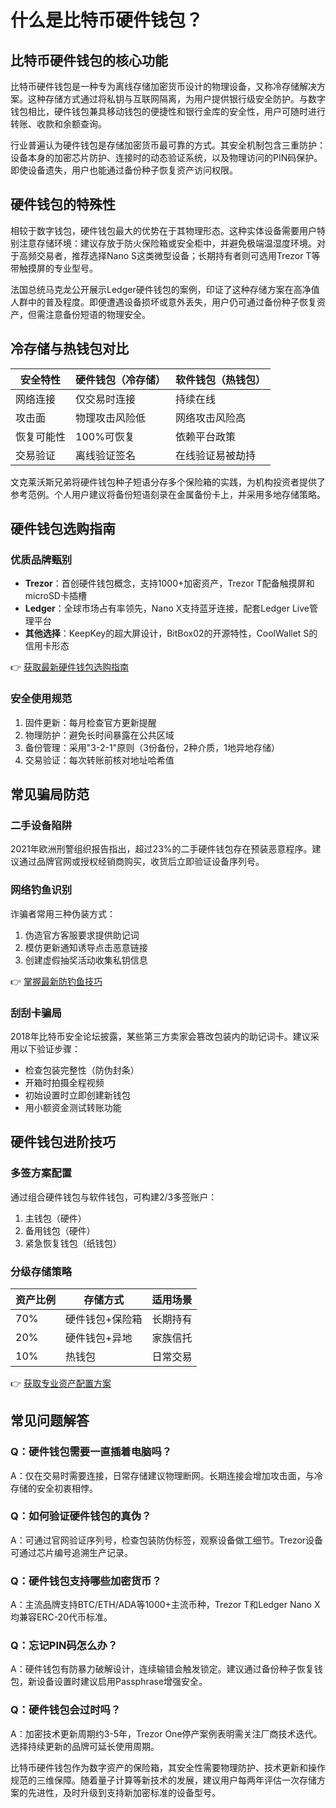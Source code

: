 # 什么是比特币硬件钱包？

## 比特币硬件钱包的核心功能

比特币硬件钱包是一种专为离线存储加密货币设计的物理设备，又称冷存储解决方案。这种存储方式通过将私钥与互联网隔离，为用户提供银行级安全防护。与数字钱包相比，硬件钱包兼具移动钱包的便捷性和银行金库的安全性，用户可随时进行转账、收款和余额查询。

行业普遍认为硬件钱包是存储加密货币最可靠的方式。其安全机制包含三重防护：设备本身的加密芯片防护、连接时的动态验证系统，以及物理访问的PIN码保护。即使设备遗失，用户也能通过备份种子恢复资产访问权限。

## 硬件钱包的特殊性

相较于数字钱包，硬件钱包最大的优势在于其物理形态。这种实体设备需要用户特别注意存储环境：建议存放于防火保险箱或安全柜中，并避免极端温湿度环境。对于高频交易者，推荐选择Nano S这类微型设备；长期持有者则可选用Trezor T等带触摸屏的专业型号。

法国总统马克龙公开展示Ledger硬件钱包的案例，印证了这种存储方案在高净值人群中的普及程度。即便遭遇设备损坏或意外丢失，用户仍可通过备份种子恢复资产，但需注意备份短语的物理安全。

## 冷存储与热钱包对比

| 安全特性       | 硬件钱包（冷存储） | 软件钱包（热钱包） |
|----------------|-------------------|--------------------|
| 网络连接       | 仅交易时连接       | 持续在线           |
| 攻击面         | 物理攻击风险低     | 网络攻击风险高     |
| 恢复可能性     | 100%可恢复         | 依赖平台政策       |
| 交易验证       | 离线验证签名       | 在线验证易被劫持   |

文克莱沃斯兄弟将硬件钱包种子短语分存多个保险箱的实践，为机构投资者提供了参考范例。个人用户建议将备份短语刻录在金属备份卡上，并采用多地存储策略。

## 硬件钱包选购指南

### 优质品牌甄别
- **Trezor**：首创硬件钱包概念，支持1000+加密资产，Trezor T配备触摸屏和microSD卡插槽
- **Ledger**：全球市场占有率领先，Nano X支持蓝牙连接，配套Ledger Live管理平台
- **其他选择**：KeepKey的超大屏设计，BitBox02的开源特性，CoolWallet S的信用卡形态

👉 [获取最新硬件钱包选购指南](https://bit.ly/okx_welcome)

### 安全使用规范
1. 固件更新：每月检查官方更新提醒
2. 物理防护：避免长时间暴露在公共区域
3. 备份管理：采用"3-2-1"原则（3份备份，2种介质，1地异地存储）
4. 交易验证：每次转账前核对地址哈希值

## 常见骗局防范

### 二手设备陷阱
2021年欧洲刑警组织报告指出，超过23%的二手硬件钱包存在预装恶意程序。建议通过品牌官网或授权经销商购买，收货后立即验证设备序列号。

### 网络钓鱼识别
诈骗者常用三种伪装方式：
1. 伪造官方客服要求提供助记词
2. 模仿更新通知诱导点击恶意链接
3. 创建虚假抽奖活动收集私钥信息

👉 [掌握最新防钓鱼技巧](https://bit.ly/okx_welcome)

### 刮刮卡骗局
2018年比特币安全论坛披露，某些第三方卖家会篡改包装内的助记词卡。建议采用以下验证步骤：
- 检查包装完整性（防伪封条）
- 开箱时拍摄全程视频
- 初始设置时立即创建新钱包
- 用小额资金测试转账功能

## 硬件钱包进阶技巧

### 多签方案配置
通过组合硬件钱包与软件钱包，可构建2/3多签账户：
1. 主钱包（硬件）
2. 备用钱包（硬件）
3. 紧急恢复钱包（纸钱包）

### 分级存储策略
| 资产比例 | 存储方式         | 适用场景             |
|----------|------------------|----------------------|
| 70%      | 硬件钱包+保险箱  | 长期持有             |
| 20%      | 硬件钱包+异地    | 家族信托             |
| 10%      | 热钱包           | 日常交易             |

👉 [获取专业资产配置方案](https://bit.ly/okx_welcome)

## 常见问题解答

### Q：硬件钱包需要一直插着电脑吗？
A：仅在交易时需要连接，日常存储建议物理断网。长期连接会增加攻击面，与冷存储的安全初衷相悖。

### Q：如何验证硬件钱包的真伪？
A：可通过官网验证序列号，检查包装防伪标签，观察设备做工细节。Trezor设备可通过芯片编号追溯生产记录。

### Q：硬件钱包支持哪些加密货币？
A：主流品牌支持BTC/ETH/ADA等1000+主流币种，Trezor T和Ledger Nano X均兼容ERC-20代币标准。

### Q：忘记PIN码怎么办？
A：硬件钱包有防暴力破解设计，连续输错会触发锁定。建议通过备份种子恢复钱包，新设备设置时建议启用Passphrase增强安全。

### Q：硬件钱包会过时吗？
A：加密技术更新周期约3-5年，Trezor One停产案例表明需关注厂商技术迭代。选择持续更新的品牌可延长使用周期。

比特币硬件钱包作为数字资产的保险箱，其安全性需要物理防护、技术更新和操作规范的三维保障。随着量子计算等新技术的发展，建议用户每两年评估一次存储方案的先进性，及时升级到支持新加密标准的设备型号。